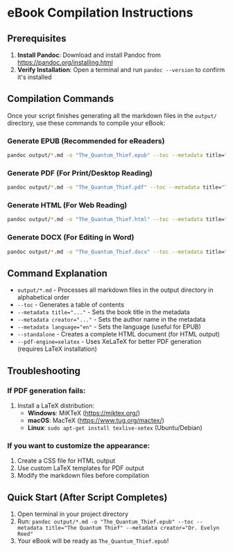 # eBook Compilation Instructions

## Prerequisites

1. **Install Pandoc**: Download and install Pandoc from https://pandoc.org/installing.html
2. **Verify Installation**: Open a terminal and run `pandoc --version` to confirm it's installed

## Compilation Commands

Once your script finishes generating all the markdown files in the `output/` directory, use these commands to compile your eBook:

### Generate EPUB (Recommended for eReaders)
```bash
pandoc output/*.md -o "The_Quantum_Thief.epub" --toc --metadata title="The Quantum Thief" --metadata creator="Dr. Evelyn Reed" --metadata language="en"
```

### Generate PDF (For Print/Desktop Reading)
```bash
pandoc output/*.md -o "The_Quantum_Thief.pdf" --toc --metadata title="The Quantum Thief" --metadata creator="Dr. Evelyn Reed" --pdf-engine=xelatex
```

### Generate HTML (For Web Reading)
```bash
pandoc output/*.md -o "The_Quantum_Thief.html" --toc --metadata title="The Quantum Thief" --metadata creator="Dr. Evelyn Reed" --standalone --css=style.css
```

### Generate DOCX (For Editing in Word)
```bash
pandoc output/*.md -o "The_Quantum_Thief.docx" --toc --metadata title="The Quantum Thief" --metadata creator="Dr. Evelyn Reed"
```

## Command Explanation

- `output/*.md` - Processes all markdown files in the output directory in alphabetical order
- `--toc` - Generates a table of contents
- `--metadata title="..."` - Sets the book title in the metadata
- `--metadata creator="..."` - Sets the author name in the metadata
- `--metadata language="en"` - Sets the language (useful for EPUB)
- `--standalone` - Creates a complete HTML document (for HTML output)
- `--pdf-engine=xelatex` - Uses XeLaTeX for better PDF generation (requires LaTeX installation)

## Troubleshooting

### If PDF generation fails:
1. Install a LaTeX distribution:
   - **Windows**: MiKTeX (https://miktex.org/)
   - **macOS**: MacTeX (https://www.tug.org/mactex/)
   - **Linux**: `sudo apt-get install texlive-xetex` (Ubuntu/Debian)

### If you want to customize the appearance:
1. Create a CSS file for HTML output
2. Use custom LaTeX templates for PDF output
3. Modify the markdown files before compilation

## Quick Start (After Script Completes)

1. Open terminal in your project directory
2. Run: `pandoc output/*.md -o "The_Quantum_Thief.epub" --toc --metadata title="The Quantum Thief" --metadata creator="Dr. Evelyn Reed"`
3. Your eBook will be ready as `The_Quantum_Thief.epub`!